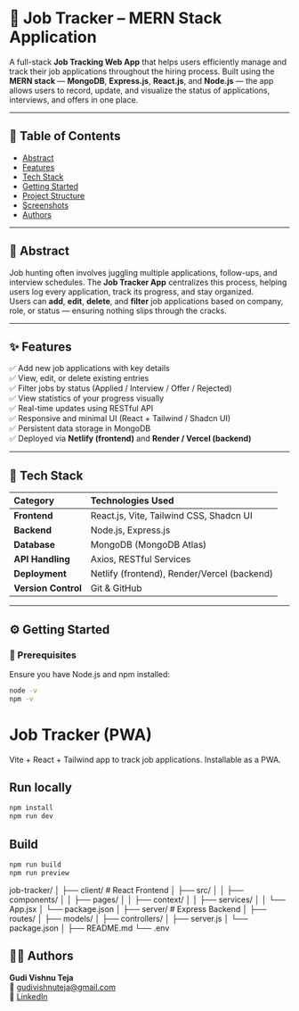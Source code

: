 # 💼 Job Tracker – MERN Stack Application

A full-stack **Job Tracking Web App** that helps users efficiently manage and track their job applications throughout the hiring process. Built using the **MERN stack** — **MongoDB**, **Express.js**, **React.js**, and **Node.js** — the app allows users to record, update, and visualize the status of applications, interviews, and offers in one place.

---

## 🧭 Table of Contents
- [Abstract](#-abstract)
- [Features](#-features)
- [Tech Stack](#-tech-stack)
- [Getting Started](#-getting-started)
- [Project Structure](#-project-structure)
- [Screenshots](#-screenshots)
- [Authors](#-authors)

---

## 🧐 Abstract

Job hunting often involves juggling multiple applications, follow-ups, and interview schedules. The **Job Tracker App** centralizes this process, helping users log every application, track its progress, and stay organized.  
Users can **add**, **edit**, **delete**, and **filter** job applications based on company, role, or status — ensuring nothing slips through the cracks.

---

## ✨ Features

✅ Add new job applications with key details  
✅ View, edit, or delete existing entries  
✅ Filter jobs by status (Applied / Interview / Offer / Rejected)  
✅ View statistics of your progress visually  
✅ Real-time updates using RESTful API  
✅ Responsive and minimal UI (React + Tailwind / Shadcn UI)  
✅ Persistent data storage in MongoDB  
✅ Deployed via **Netlify (frontend)** and **Render / Vercel (backend)**  

---

## 🧰 Tech Stack

| Category | Technologies Used |
|:-----------|:----------------|
| **Frontend** | React.js, Vite, Tailwind CSS, Shadcn UI |
| **Backend** | Node.js, Express.js |
| **Database** | MongoDB (MongoDB Atlas) |
| **API Handling** | Axios, RESTful Services |
| **Deployment** | Netlify (frontend), Render/Vercel (backend) |
| **Version Control** | Git & GitHub |

---

## ⚙️ Getting Started

### 🔧 Prerequisites
Ensure you have Node.js and npm installed:
```bash
node -v
npm -v
```
# Job Tracker (PWA)
Vite + React + Tailwind app to track job applications. Installable as a PWA.

## Run locally
```bash
npm install
npm run dev
```
## Build
```bash
npm run build
npm run preview
```
job-tracker/
│
├── client/                # React Frontend
│   ├── src/
│   │   ├── components/
│   │   ├── pages/
│   │   ├── context/
│   │   ├── services/
│   │   └── App.jsx
│   └── package.json
│
├── server/                # Express Backend
│   ├── routes/
│   ├── models/
│   ├── controllers/
│   ├── server.js
│   └── package.json
│
├── README.md
└── .env

## 👨‍💻 Authors

**Gudi Vishnu Teja**  
📧 [gudivishnuteja@gmail.com](mailto:gudivishnuteja@gmail.com)  
🔗 [LinkedIn](https://www.linkedin.com/in/gudi-vishnu-teja)
